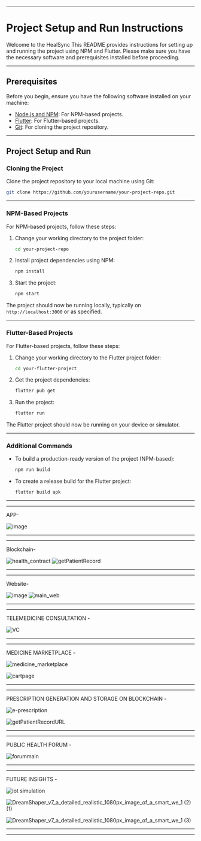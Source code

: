 *********************************************************************************************************************************************************
# Project Setup and Run Instructions

Welcome to the HealSync This README provides instructions for setting up and running the project using NPM and Flutter. Please make sure you have the necessary software and prerequisites installed before proceeding.
*********************************************************************************************************************************************************

## Prerequisites

Before you begin, ensure you have the following software installed on your machine:

- [Node.js and NPM](https://nodejs.org/): For NPM-based projects.
- [Flutter](https://flutter.dev/docs/get-started/install): For Flutter-based projects.
- [Git](https://git-scm.com/): For cloning the project repository.
*******************************************************************************************************************************************************
## Project Setup and Run

### Cloning the Project

Clone the project repository to your local machine using Git:

```bash
git clone https://github.com/yourusername/your-project-repo.git

```
*****************************************************************************************************************************************************

### NPM-Based Projects

For NPM-based projects, follow these steps:

1. Change your working directory to the project folder:

   ```bash
   cd your-project-repo
   ```

2. Install project dependencies using NPM:

   ```bash
   npm install
   ```

3. Start the project:

   ```bash
   npm start
   ```

The project should now be running locally, typically on `http://localhost:3000` or as specified.
*****************************************************************************************************************************************************

### Flutter-Based Projects

For Flutter-based projects, follow these steps:

1. Change your working directory to the Flutter project folder:

   ```bash
   cd your-flutter-project
   ```

2. Get the project dependencies:

   ```bash
   flutter pub get
   ```

3. Run the project:

   ```bash
   flutter run
   ```

The Flutter project should now be running on your device or simulator.
************************************************************************************************************************************************************


### Additional Commands

- To build a production-ready version of the project (NPM-based):

  ```bash
  npm run build
  ```

- To create a release build for the Flutter project:

  ```bash
  flutter build apk
  ```
********************************************************************************************************************************************************
*******************************************************************************************************************************************************
APP- 



![image](https://github.com/NikhilJha11/HealSync/assets/122666636/3d491a3c-0bc2-4cf5-b25c-8d6d37d94bd0)
******************************************************************************************************************************************************
*******************************************************************************************************************************************************
Blockchain-





![health_contract](https://github.com/NikhilJha11/HealSync/assets/122666636/e598d40c-48f6-4d59-9b8f-f2c24bc88eb4)
![getPatientRecord](https://github.com/NikhilJha11/HealSync/assets/122666636/7e94fcfe-8976-42dd-b152-89c17966ffb9)
********************************************************************************************************************************************************
*******************************************************************************************************************************************************
Website- 




![image](https://github.com/NikhilJha11/HealSync/assets/122666636/bfb64165-8261-4214-88a1-aa0a3d010fc0)
![main_web](https://github.com/NikhilJha11/HealSync/assets/122666636/69ea3c80-d912-4e09-bd65-1bf4e2d830e4)
*******************************************************************************************************************************************************
*******************************************************************************************************************************************************

TELEMEDICINE CONSULTATION -




![VC](https://github.com/NikhilJha11/HealSync/assets/122666636/5375a5a7-ae7a-4ed6-b961-621fdf9f3165)

*********************************************************************************************************************************************************
*******************************************************************************************************************************************************

 MEDICINE MARKETPLACE -



 
  
![medicine_marketplace](https://github.com/NikhilJha11/HealSync/assets/122666636/ae42cc9e-c1d2-4cf5-817c-da4c316cfc97)

![cartpage](https://github.com/NikhilJha11/HealSync/assets/122666636/686d597c-4d63-4fb8-a02c-934408c5fc7a)


*******************************************************************************************************************************************************
*******************************************************************************************************************************************************

PRESCRIPTION GENERATION AND STORAGE ON BLOCKCHAIN -





![e-prescription](https://github.com/NikhilJha11/HealSync/assets/122666636/a430d669-5ab9-4dd4-901a-eb768faa19a0)

![getPatientRecordURL](https://github.com/NikhilJha11/HealSync/assets/122666636/2d83f13a-cbb3-42cf-ae9b-7ecc3bf4512e)



*******************************************************************************************************************************************************
*******************************************************************************************************************************************************
PUBLIC HEALTH FORUM -




![forummain](https://github.com/NikhilJha11/HealSync/assets/122666636/a8bf6f78-68f3-4653-903f-ae4d0f763e6d)

*******************************************************************************************************************************************************
*******************************************************************************************************************************************************
  FUTURE INSIGHTS -



  

![iot simulation](https://github.com/NikhilJha11/HealSync/assets/122666636/6e036114-51bb-49d0-9a34-200f98b0b620)


![DreamShaper_v7_a_detailed_realistic_1080px_image_of_a_smart_we_1 (2) (1)](https://github.com/NikhilJha11/HealSync/assets/122666636/00962b63-620e-433d-9e6f-bb194cf14619)

![DreamShaper_v7_a_detailed_realistic_1080px_image_of_a_smart_we_1 (3)](https://github.com/NikhilJha11/HealSync/assets/122666636/1868ffa8-fdfe-4bc7-96f7-fe1e4987b9bd)

*******************************************************************************************************************************************************
*******************************************************************************************************************************************************


